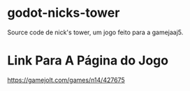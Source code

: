 # godot-nicks-tower
Source code de nick's tower, um jogo feito para a gamejaaj5.
# Link Para A Página do Jogo
https://gamejolt.com/games/n14/427675

